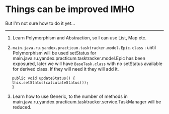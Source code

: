 
# Things can be improved IMHO
But I'm not sure how to do it yet...

----
1. Learn Polymorphism and Abstraction, so I can use List, Map etc.


2. `main.java.ru.yandex.practicum.tasktracker.model.Epic.class` :  until Polymorphism will be used setStatus for main.java.ru.yandex.practicum.tasktracker.model.Epic has been  exposured, later we will have `BaseTask.class`
   with no setStatus available for derived class. If they will need it they will add it.
```
   public void updateStatus() {
   this.setStatus(calculateStatus());
   }
```
3. Learn how to use Generic, to the number of methods in main.java.ru.yandex.practicum.tasktracker.service.TaskManager will be reduced.